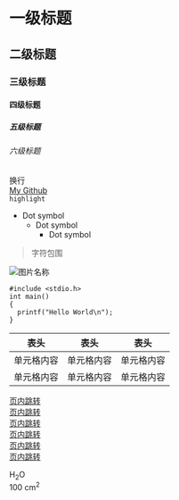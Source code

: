 # 一级标题
## 二级标题
### 三级标题
#### 四级标题
##### 五级标题
###### 六级标题

换行<br>
[My Github](https://github.com/Alvin-CS)<br>
`highlight`<br>
* Dot symbol<br>
  * Dot symbol
    * Dot symbol

>字符包围<br>

![图片名称](https://avatars1.githubusercontent.com/u/32267986?s=88&u=46481aca6a681b9f7c6cc40e4b1eae40a5a39d18&v=4 "Github")

```
#include <stdio.h>
int main()
{
  printf("Hello World\n");
}
```

表头 | 表头 | 表头
---- | ----- | ------
单元格内容 | 单元格内容 | 单元格内容
单元格内容 | 单元格内容 | 单元格内容


[页内跳转](#一级标题)<br>
[页内跳转](#二级标题)<br>
[页内跳转](#三级标题)<br>
[页内跳转](#四级标题)<br>
[页内跳转](#五级标题)<br>
[页内跳转](#六级标题)<br>

H<sub>2</sub>O<br>
100 cm<sup>2</sup><br>
